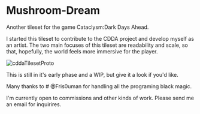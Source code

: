 # Mushroom-Dream

Another tileset for the game Cataclysm:Dark Days Ahead.

I started this tileset to contribute to the CDDA project and develop myself as an artist. The two main focuses of this tileset are readability and scale, so that, hopefully, the world feels more immersive for the player.


![cddaTilesetProto](https://user-images.githubusercontent.com/80914993/111732299-116b7580-886d-11eb-9c6b-7945e6395109.PNG)

This is still in it's early phase and a WIP, but give it a look if you'd like.

Many thanks to # @Fris0uman for handling all the programing black magic.




I'm currently open to commissions and other kinds of work. Please send me an email for inquirires.
